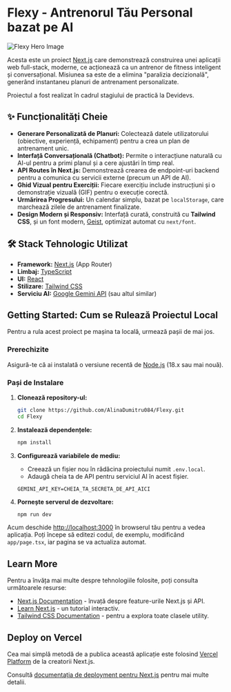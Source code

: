 # Flexy - Antrenorul Tău Personal bazat pe AI

![Flexy Hero Image](link_catre_un_screenshot_cu_pagina_principala.png)  <!-- Opțional: adaugă un screenshot principal aici -->

Acesta este un proiect [Next.js](https://nextjs.org) care demonstrează construirea unei aplicații web full-stack, moderne, ce acționează ca un antrenor de fitness inteligent și conversațional. Misiunea sa este de a elimina "paralizia decizională", generând instantaneu planuri de antrenament personalizate.

Proiectul a fost realizat în cadrul stagiului de practică la Devidevs.

## ✨ Funcționalități Cheie

*   **Generare Personalizată de Planuri:** Colectează datele utilizatorului (obiective, experiență, echipament) pentru a crea un plan de antrenament unic.
*   **Interfață Conversațională (Chatbot):** Permite o interacțiune naturală cu AI-ul pentru a primi planul și a cere ajustări în timp real.
*   **API Routes în Next.js:** Demonstrează crearea de endpoint-uri backend pentru a comunica cu servicii externe (precum un API de AI).
*   **Ghid Vizual pentru Exerciții:** Fiecare exercițiu include instrucțiuni și o demonstrație vizuală (GIF) pentru o execuție corectă.
*   **Urmărirea Progresului:** Un calendar simplu, bazat pe `localStorage`, care marchează zilele de antrenament finalizate.
*   **Design Modern și Responsiv:** Interfață curată, construită cu **Tailwind CSS**, și un font modern, [Geist](https://vercel.com/font), optimizat automat cu `next/font`.

## 🛠️ Stack Tehnologic Utilizat

*   **Framework:** [Next.js](https://nextjs.org) (App Router)
*   **Limbaj:** [TypeScript](https://www.typescriptlang.org/)
*   **UI:** [React](https://react.dev/)
*   **Stilizare:** [Tailwind CSS](https://tailwindcss.com/)
*   **Serviciu AI:** [Google Gemini API](https://ai.google.dev/) (sau altul similar)

## Getting Started: Cum se Rulează Proiectul Local

Pentru a rula acest proiect pe mașina ta locală, urmează pașii de mai jos.

### Prerechizite
Asigură-te că ai instalată o versiune recentă de [Node.js](https://nodejs.org/en/) (18.x sau mai nouă).

### Pași de Instalare

1.  **Clonează repository-ul:**
    ```bash
    git clone https://github.com/AlinaDumitru084/Flexy.git
    cd Flexy
    ```

2.  **Instalează dependențele:**
    ```bash
    npm install
    ```

3.  **Configurează variabilele de mediu:**
    *   Creează un fișier nou în rădăcina proiectului numit `.env.local`.
    *   Adaugă cheia ta de API pentru serviciul AI în acest fișier.
    ```
    GEMINI_API_KEY=CHEIA_TA_SECRETA_DE_API_AICI
    ```

4.  **Pornește serverul de dezvoltare:**
    ```bash
    npm run dev
    ```

Acum deschide [http://localhost:3000](http://localhost:3000) în browserul tău pentru a vedea aplicația. Poți începe să editezi codul, de exemplu, modificând `app/page.tsx`, iar pagina se va actualiza automat.

## Learn More

Pentru a învăța mai multe despre tehnologiile folosite, poți consulta următoarele resurse:

- [Next.js Documentation](https://nextjs.org/docs) - învață despre feature-urile Next.js și API.
- [Learn Next.js](https://nextjs.org/learn) - un tutorial interactiv.
- [Tailwind CSS Documentation](https://tailwindcss.com/docs) - pentru a explora toate clasele utility.

## Deploy on Vercel

Cea mai simplă metodă de a publica această aplicație este folosind [Vercel Platform](https://vercel.com/new?utm_medium=default-template&filter=next.js&utm_source=create-next-app&utm_campaign=create-next-app-readme) de la creatorii Next.js.

Consultă [documentația de deployment pentru Next.js](https://nextjs.org/docs/app/building-your-application/deploying) pentru mai multe detalii.
